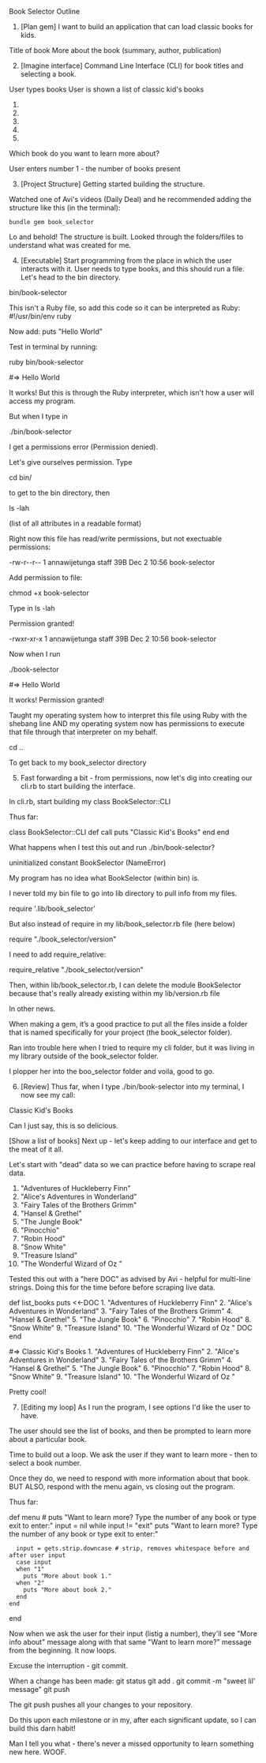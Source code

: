 Book Selector Outline

1) [Plan gem] I want to build an application that can load classic books for kids.

  Title of book
  More about the book (summary, author, publication)

2) [Imagine interface] Command Line Interface (CLI) for book titles and selecting a book.

  User types books
  User is shown a list of classic kid's books

  1. 
  2. 
  3. 
  4. 
  5. 

  Which book do you want to learn more about?

  User enters number 1 - the number of books present

3) [Project Structure] Getting started building the structure.

  Watched one of Avi's videos (Daily Deal) and he recommended adding the structure like this (in the terminal):

    bundle gem book_selector

  Lo and behold! The structure is built. Looked through the folders/files to understand what was created for me.

4)  [Executable] Start programming from the place in which the user interacts with it. User needs to type books, and this should run a file. Let's head to the bin directory.

  bin/book-selector 

  This isn't a Ruby file, so add this code so it can be interpreted as Ruby: #!/usr/bin/env ruby
  
  Now add: puts "Hello World"

  Test in terminal by running:

  ruby bin/book-selector

  #=> Hello World

  It works! But this is through the Ruby interpreter, which isn't how a user will access my program.

  But when I type in 

  ./bin/book-selector

  I get a permissions error (Permission denied).

  Let's give ourselves permission. Type

  cd bin/

  to get to the bin directory, then 

  ls -lah 

  (list of all attributes in a readable format)
  
  Right now this file has read/write permissions, but not exectuable permissions:

  -rw-r--r--   1 annawijetunga  staff    39B Dec  2 10:56 book-selector

  Add permission to file:

  chmod +x book-selector

  Type in ls -lah

  Permission granted!

  -rwxr-xr-x   1 annawijetunga  staff    39B Dec  2 10:56 book-selector

  Now when I run 

  ./book-selector

  #=> Hello World

  It works! Permission granted!

  Taught my operating system how to interpret this file using Ruby with the shebang line AND my operating system now has permissions to execute that file through that interpreter on my behalf.

  cd ..

  To get back to my book_selector directory

5) Fast forwarding a bit - from permissions, now let's dig into creating our cli.rb to start building the interface.

  In cli.rb, start building my class BookSelector::CLI

  Thus far:

  class BookSelector::CLI
    def call 
      puts "Classic Kid's Books"
    end
  end 

  What happens when I test this out and run ./bin/book-selector?

  uninitialized constant BookSelector (NameError)

  My program has no idea what BookSelector (within bin) is.

  I never told my bin file to go into lib directory to pull info from my files.

  require '.lib/book_selector'

  But also instead of require in my lib/book_selector.rb file (here below)

  require "./book_selector/version"

  I need to add require_relative:
   
  require_relative "./book_selector/version"

  Then, within lib/book_selector.rb, I can delete the module BookSelector because that's really already existing within my lib/version.rb file

  In other news.

  When making a gem, it’s a good practice to put all the files inside a folder that is named specifically for your project (the book_selector folder).

  Ran into trouble here when I tried to require my cli folder, but it was living in my library outside of the book_selector folder.

  I plopper her into the boo_selector folder and voila, good to go.

6) [Review] Thus far, when I type ./bin/book-selector into my terminal, I now see my call:

Classic Kid's Books

Can I just say, this is so delicious.

[Show a list of books] Next up - let's keep adding to our interface and get to the meat of it all.

Let's start with "dead" data so we can practice before having to scrape real data.

1. "Adventures of Huckleberry Finn"
2. "Alice's Adventures in Wonderland"
3. "Fairy Tales of the Brothers Grimm"
4. "Hansel & Grethel"
5. "The Jungle Book"
6. "Pinocchio"
7. "Robin Hood"
8. "Snow White"
9. "Treasure Island"
10. "The Wonderful Wizard of Oz "

Tested this out with a "here DOC" as advised by Avi - helpful for multi-line strings. Doing this for the time before before scraping live data.

  def list_books
    puts <<-DOC
      1. "Adventures of Huckleberry Finn"
      2. "Alice's Adventures in Wonderland"
      3. "Fairy Tales of the Brothers Grimm"
      4. "Hansel   & Grethel"
      5. "The Jungle Book"
      6. "Pinocchio"
      7. "Robin Hood"
      8. "Snow White"
      9. "Treasure Island"
      10. "The Wonderful Wizard of Oz "
    DOC
  end 

  #=> 
  Classic Kid's Books
      1. "Adventures of Huckleberry Finn"
      2. "Alice's Adventures in Wonderland"
      3. "Fairy Tales of the Brothers Grimm"
      4. "Hansel & Grethel"
      5. "The Jungle Book"
      6. "Pinocchio"
      7. "Robin Hood"
      8. "Snow White"
      9. "Treasure Island"
      10. "The Wonderful Wizard of Oz "

Pretty cool!

7) [Editing my loop] As I run the program, I see options I'd like the user to have.

The user should see the list of books, and then be prompted to learn more about a particular book.

Time to build out a loop. We ask the user if they want to learn more - then to select a book number.

Once they do, we need to respond with more information about that book. BUT ALSO, respond with the menu again, vs closing out the program.

Thus far:

  def menu 
    # puts "Want to learn more? Type the number of any book or type exit to enter:"
    input = nil
    while input != "exit"
      puts "Want to learn more? Type the number of any book or type exit to enter:"
      
      input = gets.strip.downcase # strip, removes whitespace before and after user input
      case input 
      when "1"
        puts "More about book 1."
      when "2"
        puts "More about book 2."
      end
    end
  end 

Now when we ask the user for their input (listig a number), they'll see "More info about" message along with that same "Want to learn more?" message from the beginning. It now loops.

Excuse the interruption - git commit.

When a change has been made:
git status
git add . 
git commit -m "sweet lil' message"
git push

The git push pushes all your changes to your repository.

Do this upon each milestone or in my, after each significant update, so I can build this darn habit!

Man I tell you what - there's never a missed opportunity to learn something new here. WOOF.